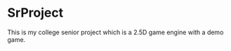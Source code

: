 SrProject
=========

This is my college senior project which is a 2.5D game engine with a demo game. 
